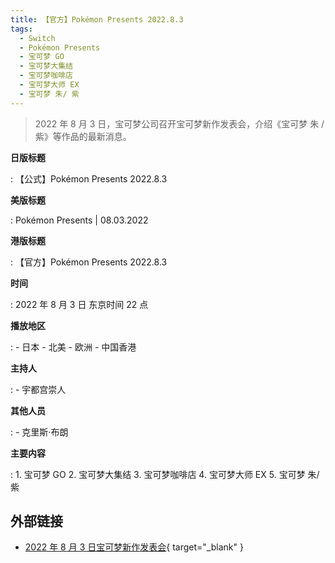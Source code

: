 ```yaml
---
title: 【官方】Pokémon Presents 2022.8.3
tags:
  - Switch
  - Pokémon Presents
  - 宝可梦 GO
  - 宝可梦大集结
  - 宝可梦咖啡店
  - 宝可梦大师 EX
  - 宝可梦 朱/ 紫
---
```


> 2022 年 8 月 3 日，宝可梦公司召开宝可梦新作发表会，介绍《宝可梦 朱 / 紫》等作品的最新消息。

**日版标题**

:	【公式】Pokémon Presents 2022.8.3

**美版标题**

:	Pokémon Presents | 08.03.2022

**港版标题**

:	【官方】Pokémon Presents 2022.8.3

**时间**

:	2022 年 8 月 3 日 东京时间 22 点

**播放地区**

:	- 日本
	- 北美
	- 欧洲
	- 中国香港

**主持人**

:	- 宇都宫崇人

**其他人员**

:	- 克里斯·布朗

**主要内容**

:	1. 宝可梦 GO
	2. 宝可梦大集结
	3. 宝可梦咖啡店
	4. 宝可梦大师 EX
	5. 宝可梦 朱/ 紫

## 外部链接

- [2022 年 8 月 3 日宝可梦新作发表会](https://www.bilibili.com/video/BV1Xa411T7oh/){ target="_blank" }
